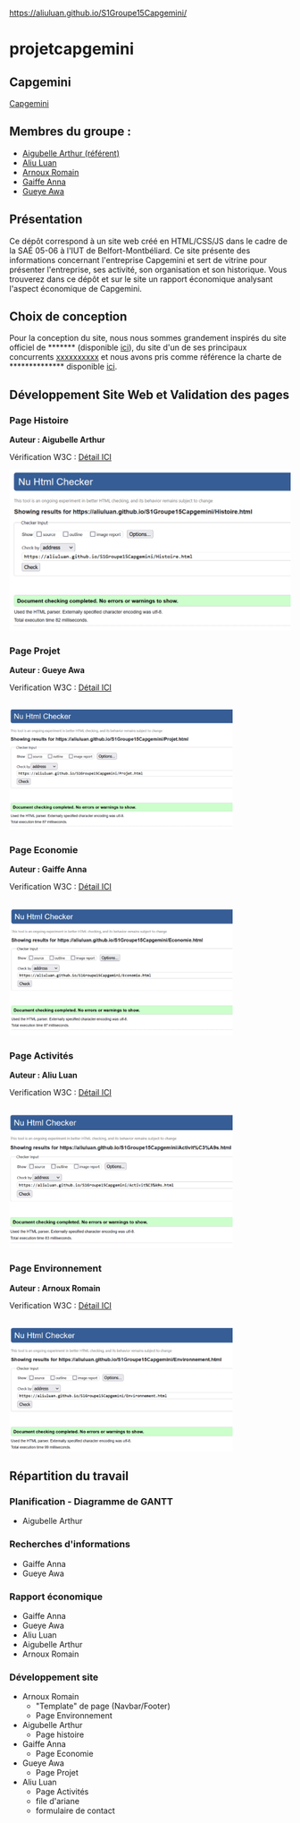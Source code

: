 https://aliuluan.github.io/S1Groupe15Capgemini/
# projetcapgemini 

## Capgemini    

[Capgemini](https://aliuluan.github.io/S1Groupe15Capgemini/)

## Membres du groupe :

- [Aigubelle Arthur (référent)](mailto:arthur.aigubelle@edu.univ-fcomte.fr?subject=SAE_1_05_06)  
- [Aliu Luan](mailto:luan.aliu@edu.univ-fcomte.fr?subject=SAE_1_05_06)   
- [Arnoux Romain](mailto:romain.arnoux02@edu.univ-fcomte.fr?subject=SAE_1_05_06)
- [Gaiffe Anna](mailto:anna.gaiffe@edu.univ-fcomte.fr?subject=SAE_1_05_06)   
- [Gueye Awa](mailto:awa.gueye@edu.univ-fcomte.fr?subject=SAE_1_05_06)  


## Présentation 

Ce dépôt correspond à un site web créé en HTML/CSS/JS dans le cadre de la SAÉ 05-06 à l'IUT de Belfort-Montbéliard. Ce site présente des informations concernant l'entreprise Capgemini et sert de vitrine pour présenter l'entreprise, ses activité, son organisation et son historique. Vous trouverez dans ce dépôt et sur le site un rapport économique analysant l'aspect économique de Capgemini. 

## Choix de conception  

Pour la conception du site, nous nous sommes grandement inspirés du site officiel de ******* (disponible [ici](https://www.entreprise.com/fr-fr/)), du site d'un de ses principaux concurrents [xxxxxxxxxx](https://www.entreprise2.fr/) et nous avons pris comme référence la charte de ************** disponible [ici](doc/charte_graphique.pdf).    


## Développement Site Web et Validation des pages

### Page Histoire

**Auteur : Aigubelle Arthur**  

Vérification W3C : [Détail ICI]([https://validator.w3.org/nu/?doc=https%3A%2F%2Faliuluan.github.io%2FS1Groupe15Capgemini%2FHistoire.html])


<img src="img/W3C_histoire.png" style="width=400px" alt="capture ecran sur w3c">


<!--  style="width=400px" ne fonctionne pas -->

### Page Projet

**Auteur : Gueye Awa**  

Verification W3C : [Détail ICI](https://validator.w3.org/nu/?doc=https%3A%2F%2Faliuluan.github.io%2FS1Groupe15Capgemini%2FProjet.html)

<br>
<img src="img/W3C_projet.png" width="400px" alt="capture ecran sur w3c">

### Page Economie

**Auteur : Gaiffe Anna**  

Verification W3C : [Détail ICI](https://validator.w3.org/nu/?doc=https%3A%2F%2Faliuluan.github.io%2FS1Groupe15Capgemini%2FEconomie.html)

<br>
<img src="img/W3C_economie.png" width="400px" alt="capture ecran sur w3c">

### Page Activités

**Auteur : Aliu Luan**  

Verification W3C : [Détail ICI](https://validator.w3.org/nu/?doc=https%3A%2F%2Faliuluan.github.io%2FS1Groupe15Capgemini%2FActivit%25C3%25A9s.html)

<br>
<img src="img/W3C_activites.png" width="400px" alt="capture ecran sur w3c">

### Page Environnement

**Auteur : Arnoux Romain**  

Verification W3C : [Détail ICI](https://aliuluan.github.io/S1Groupe15Capgemini/Environnement.html)

<br>
<img src="img/W3C_environnement.png" width="400px" alt="capture ecran sur w3c">


## Répartition du travail

### Planification - Diagramme de GANTT

- Aigubelle Arthur

### Recherches d'informations

- Gaiffe Anna
- Gueye Awa


### Rapport économique

- Gaiffe Anna
- Gueye Awa
- Aliu Luan
- Aigubelle Arthur
- Arnoux Romain

### Développement site

- Arnoux Romain
  - "Template" de page (Navbar/Footer)
  - Page Environnement
- Aigubelle Arthur
  - Page histoire
- Gaiffe Anna
  - Page Economie
- Gueye Awa
  - Page Projet
- Aliu Luan
  - Page Activités
  - file d'ariane
  - formulaire de contact



